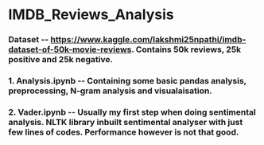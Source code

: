 # IMDB_Reviews_Analysis

### Dataset -- https://www.kaggle.com/lakshmi25npathi/imdb-dataset-of-50k-movie-reviews. Contains 50k reviews, 25k positive and 25k negative.

### 1. Analysis.ipynb -- Containing some basic pandas analysis, preprocessing, N-gram analysis and visualaisation.
### 2. Vader.ipynb -- Usually my first step when doing sentimental analysis. NLTK library inbuilt sentimental analyser with just few lines of codes. Performance however is not that good.
        
